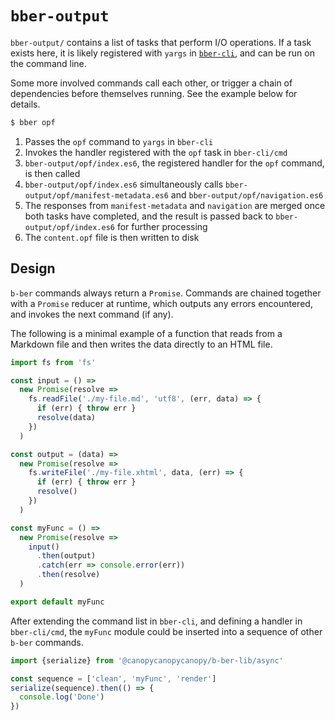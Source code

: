 # `bber-output`

`bber-output/` contains a list of tasks that perform I/O operations. If a task exists here, it is likely registered with `yargs` in [`bber-cli`](https://github.com/triplecanopy/b-ber-creator/tree/master/src/bber-cli/cmd), and can be run on the command line.

Some more involved commands call each other, or trigger a chain of dependencies before themselves running. See the example below for details.

```sh
$ bber opf
```

1. Passes the `opf` command to `yargs` in `bber-cli`
2. Invokes the handler registered with the `opf` task in `bber-cli/cmd`
3. `bber-output/opf/index.es6`, the registered handler for the `opf` command, is then called
4. `bber-output/opf/index.es6` simultaneously calls `bber-output/opf/manifest-metadata.es6` and `bber-output/opf/navigation.es6`
5. The responses from `manifest-metadata` and `navigation` are merged once both tasks have completed, and the result is passed back to `bber-output/opf/index.es6` for further processing
6. The `content.opf` file is then written to disk

## Design

`b-ber` commands always return a `Promise`. Commands are chained together with a `Promise` reducer at runtime, which outputs any errors encountered, and invokes the next command (if any).

The following is a minimal example of a function that reads from a Markdown file and then writes the data directly to an HTML file.

```js
import fs from 'fs'

const input = () =>
  new Promise(resolve =>
    fs.readFile('./my-file.md', 'utf8', (err, data) => {
      if (err) { throw err }
      resolve(data)
    })
  )

const output = (data) =>
  new Promise(resolve =>
    fs.writeFile('./my-file.xhtml', data, (err) => {
      if (err) { throw err }
      resolve()
    })
  )

const myFunc = () =>
  new Promise(resolve =>
    input()
      .then(output)
      .catch(err => console.error(err))
      .then(resolve)
  )

export default myFunc
```

After extending the command list in `bber-cli`, and defining a handler in `bber-cli/cmd`, the `myFunc` module could be inserted into a sequence of other `b-ber` commands.

```js
import {serialize} from '@canopycanopycanopy/b-ber-lib/async'

const sequence = ['clean', 'myFunc', 'render']
serialize(sequence).then(() => {
  console.log('Done')
})
```
